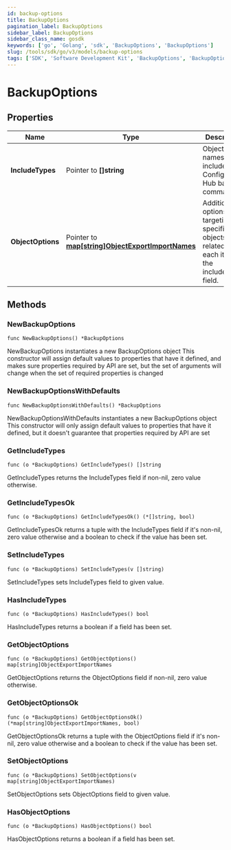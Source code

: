 ```yaml
---
id: backup-options
title: BackupOptions
pagination_label: BackupOptions
sidebar_label: BackupOptions
sidebar_class_name: gosdk
keywords: ['go', 'Golang', 'sdk', 'BackupOptions', 'BackupOptions'] 
slug: /tools/sdk/go/v3/models/backup-options
tags: ['SDK', 'Software Development Kit', 'BackupOptions', 'BackupOptions']
---
```


# BackupOptions

## Properties

Name | Type | Description | Notes
------------ | ------------- | ------------- | -------------
**IncludeTypes** | Pointer to **[]string** | Object type names to be included in a Configuration Hub backup command. | [optional] 
**ObjectOptions** | Pointer to [**map[string]ObjectExportImportNames**](object-export-import-names) | Additional options targeting specific objects related to each item in the includeTypes field. | [optional] 

## Methods

### NewBackupOptions

`func NewBackupOptions() *BackupOptions`

NewBackupOptions instantiates a new BackupOptions object
This constructor will assign default values to properties that have it defined,
and makes sure properties required by API are set, but the set of arguments
will change when the set of required properties is changed

### NewBackupOptionsWithDefaults

`func NewBackupOptionsWithDefaults() *BackupOptions`

NewBackupOptionsWithDefaults instantiates a new BackupOptions object
This constructor will only assign default values to properties that have it defined,
but it doesn't guarantee that properties required by API are set

### GetIncludeTypes

`func (o *BackupOptions) GetIncludeTypes() []string`

GetIncludeTypes returns the IncludeTypes field if non-nil, zero value otherwise.

### GetIncludeTypesOk

`func (o *BackupOptions) GetIncludeTypesOk() (*[]string, bool)`

GetIncludeTypesOk returns a tuple with the IncludeTypes field if it's non-nil, zero value otherwise
and a boolean to check if the value has been set.

### SetIncludeTypes

`func (o *BackupOptions) SetIncludeTypes(v []string)`

SetIncludeTypes sets IncludeTypes field to given value.

### HasIncludeTypes

`func (o *BackupOptions) HasIncludeTypes() bool`

HasIncludeTypes returns a boolean if a field has been set.

### GetObjectOptions

`func (o *BackupOptions) GetObjectOptions() map[string]ObjectExportImportNames`

GetObjectOptions returns the ObjectOptions field if non-nil, zero value otherwise.

### GetObjectOptionsOk

`func (o *BackupOptions) GetObjectOptionsOk() (*map[string]ObjectExportImportNames, bool)`

GetObjectOptionsOk returns a tuple with the ObjectOptions field if it's non-nil, zero value otherwise
and a boolean to check if the value has been set.

### SetObjectOptions

`func (o *BackupOptions) SetObjectOptions(v map[string]ObjectExportImportNames)`

SetObjectOptions sets ObjectOptions field to given value.

### HasObjectOptions

`func (o *BackupOptions) HasObjectOptions() bool`

HasObjectOptions returns a boolean if a field has been set.


